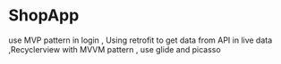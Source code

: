 # ShopApp
use MVP pattern in login , Using retrofit to get data from API in live data ,Recyclerview with MVVM pattern , use glide and picasso 
